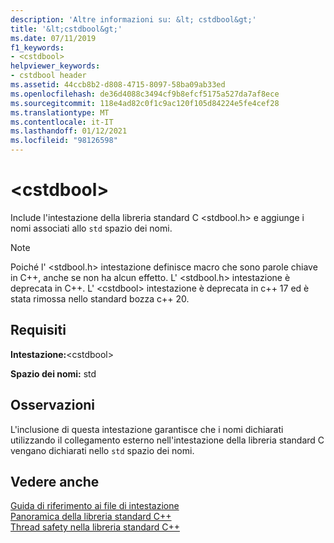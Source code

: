 ```yaml
---
description: 'Altre informazioni su: &lt; cstdbool&gt;'
title: '&lt;cstdbool&gt;'
ms.date: 07/11/2019
f1_keywords:
- <cstdbool>
helpviewer_keywords:
- cstdbool header
ms.assetid: 44ccb8b2-d808-4715-8097-58ba09ab33ed
ms.openlocfilehash: de36d4088c3494cf9b8efcf5175a527da7af8ece
ms.sourcegitcommit: 118e4ad82c0f1c9ac120f105d84224e5fe4cef28
ms.translationtype: MT
ms.contentlocale: it-IT
ms.lasthandoff: 01/12/2021
ms.locfileid: "98126598"
---
```

# <a name="ltcstdboolgt"></a>&lt;cstdbool&gt;

Include l'intestazione della libreria standard C \<stdbool.h> e aggiunge i nomi associati allo `std` spazio dei nomi.

> [!NOTE]
> Poiché l' \<stdbool.h> intestazione definisce macro che sono parole chiave in C++, anche se non ha alcun effetto. L' \<stdbool.h> intestazione è deprecata in C++. L' \<cstdbool> intestazione è deprecata in c++ 17 ed è stata rimossa nello standard bozza c++ 20.

## <a name="requirements"></a>Requisiti

**Intestazione:**\<cstdbool>

**Spazio dei nomi:** std

## <a name="remarks"></a>Osservazioni

L'inclusione di questa intestazione garantisce che i nomi dichiarati utilizzando il collegamento esterno nell'intestazione della libreria standard C vengano dichiarati nello `std` spazio dei nomi.

## <a name="see-also"></a>Vedere anche

[Guida di riferimento ai file di intestazione](cpp-standard-library-header-files.md)\
[Panoramica della libreria standard C++](cpp-standard-library-overview.md)\
[Thread safety nella libreria standard C++](thread-safety-in-the-cpp-standard-library.md)
